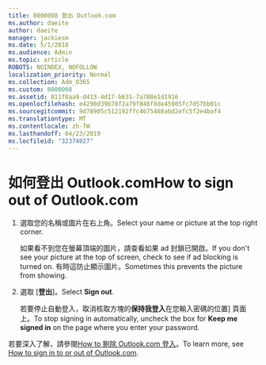 ```yaml
---
title: 8000008 登出 Outlook.com
ms.author: daeite
author: daeite
manager: jackiesm
ms.date: 5/1/2018
ms.audience: Admin
ms.topic: article
ROBOTS: NOINDEX, NOFOLLOW
localization_priority: Normal
ms.collection: Adm_O365
ms.custom: 8000008
ms.assetid: 811f0aa9-d413-4d17-b631-7a788e1d1916
ms.openlocfilehash: e4290d39b78f2a79f846f8de45905fc7d57bb01c
ms.sourcegitcommit: 9d78905c512192ffc4675468abd2efc5f2e4baf4
ms.translationtype: MT
ms.contentlocale: zh-TW
ms.lasthandoff: 04/23/2019
ms.locfileid: "32374027"
---
```

# <a name="how-to-sign-out-of-outlookcom"></a><span data-ttu-id="18706-102">如何登出 Outlook.com</span><span class="sxs-lookup"><span data-stu-id="18706-102">How to sign out of Outlook.com</span></span>

1. <span data-ttu-id="18706-103">選取您的名稱或圖片在右上角。</span><span class="sxs-lookup"><span data-stu-id="18706-103">Select your name or picture at the top right corner.</span></span>
    
    <span data-ttu-id="18706-104">如果看不到您在螢幕頂端的圖片，請查看如果 ad 封鎖已開啟。</span><span class="sxs-lookup"><span data-stu-id="18706-104">If you don't see your picture at the top of screen, check to see if ad blocking is turned on.</span></span> <span data-ttu-id="18706-105">有時這防止顯示圖片。</span><span class="sxs-lookup"><span data-stu-id="18706-105">Sometimes this prevents the picture from showing.</span></span>
    
2. <span data-ttu-id="18706-106">選取 [**登出**]。</span><span class="sxs-lookup"><span data-stu-id="18706-106">Select **Sign out**.</span></span> 
    
    <span data-ttu-id="18706-107">若要停止自動登入，取消核取方塊的**保持我登入**在您輸入密碼的位置] 頁面上。</span><span class="sxs-lookup"><span data-stu-id="18706-107">To stop signing in automatically, uncheck the box for **Keep me signed in** on the page where you enter your password.</span></span> 
    
<span data-ttu-id="18706-108">若要深入了解，請參閱[How to 剔除 Outlook.com 登入](https://go.microsoft.com/fwlink/p/?linkid=873113)。</span><span class="sxs-lookup"><span data-stu-id="18706-108">To learn more, see [How to sign in to or out of Outlook.com](https://go.microsoft.com/fwlink/p/?linkid=873113).</span></span>
  

